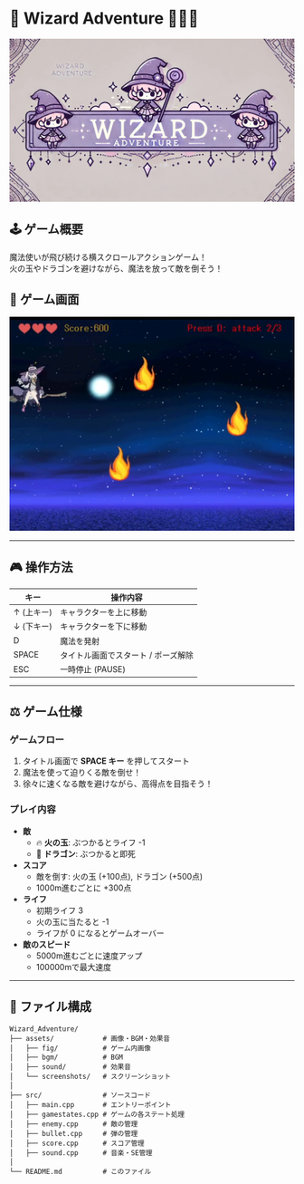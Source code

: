 # 🎩 Wizard Adventure 🧙‍♂️✨

![ゲームのロゴ](https://github.com/gaze11a/Wizard_Adventure/blob/master/assets/fig/title.webp?raw=true)

## 🕹️ ゲーム概要
魔法使いが飛び続ける横スクロールアクションゲーム！  
火の玉やドラゴンを避けながら、魔法を放って敵を倒そう！

## 📸 ゲーム画面
![プレイ画面](https://github.com/gaze11a/Wizard_Adventure/blob/master/assets/screenshots/gameplay.png?raw=true)

---

## 🎮 操作方法
| キー | 操作内容 |
|------|------------------------|
| ↑ (上キー) | キャラクターを上に移動 |
| ↓ (下キー) | キャラクターを下に移動 |
| D | 魔法を発射 |
| SPACE | タイトル画面でスタート / ポーズ解除 |
| ESC | 一時停止 (PAUSE) |

---

## ⚖️ ゲーム仕様
### ゲームフロー
1. タイトル画面で **SPACE キー** を押してスタート
2. 魔法を使って迫りくる敵を倒せ！
3. 徐々に速くなる敵を避けながら、高得点を目指そう！

### プレイ内容
- **敵**
  - 🔥 **火の玉**: ぶつかるとライフ -1
  - 🐉 **ドラゴン**: ぶつかると即死
- **スコア**
  - 敵を倒す: 火の玉 (+100点), ドラゴン (+500点)
  - 1000m進むごとに +300点
- **ライフ**
  - 初期ライフ 3
  - 火の玉に当たると -1
  - ライフが 0 になるとゲームオーバー
- **敵のスピード**
  - 5000m進むごとに速度アップ
  - 100000mで最大速度

---

## 📄 ファイル構成
```
Wizard_Adventure/
├── assets/            # 画像・BGM・効果音
│   ├── fig/           # ゲーム内画像
│   ├── bgm/           # BGM
│   ├── sound/         # 効果音
│   └── screenshots/   # スクリーンショット
│
├── src/               # ソースコード
│   ├── main.cpp       # エントリーポイント
│   ├── gamestates.cpp # ゲームの各ステート処理
│   ├── enemy.cpp      # 敵の管理
│   ├── bullet.cpp     # 弾の管理
│   ├── score.cpp      # スコア管理
│   ├── sound.cpp      # 音楽・SE管理
│
└── README.md          # このファイル
```

